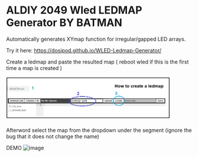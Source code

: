 # ALDIY 2049 Wled LEDMAP Generator BY BATMAN
Automatically generates XYmap function for irregular/gapped LED arrays.

Try it here:
<a href="https://dosipod.github.io/WLED-Ledmap-Generator/"> https://dosipod.github.io/WLED-Ledmap-Generator/</a>

Create a ledmap and paste the resulted map ( reboot wled if this is the first time a map is created )


<img width="448" alt="image" src="/assets/images/content/How_to_create_LEDMAPS_01.png">

Afterword select the map from the dropdown under the segment (ignore the bug that it does not change the name) 

DEMO
<img width="448" alt="image" src="/assets/images/content//how_to_use_map_genrator.giF">

